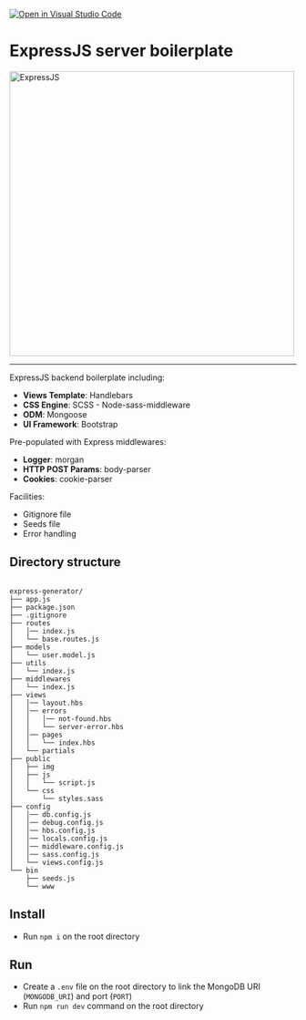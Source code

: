 [![Open in Visual Studio Code](https://classroom.github.com/assets/open-in-vscode-f059dc9a6f8d3a56e377f745f24479a46679e63a5d9fe6f495e02850cd0d8118.svg)](https://classroom.github.com/online_ide?assignment_repo_id=7042112&assignment_repo_type=AssignmentRepo)
# ExpressJS server boilerplate

<img src="https://buttercms.com/static/images/tech_banners/webp/ExpressJS.b7bdb4190ea4.webp" alt="ExpressJS" width="500"/>

<hr>

ExpressJS backend boilerplate including:

- **Views Template**: Handlebars
- **CSS Engine**: SCSS - Node-sass-middleware
- **ODM**: Mongoose
- **UI Framework**: Bootstrap

Pre-populated with Express middlewares:

- **Logger**: morgan
- **HTTP POST Params**: body-parser
- **Cookies**: cookie-parser

Facilities:

- Gitignore file
- Seeds file
- Error handling

## Directory structure

```

express-generator/
├── app.js
├── package.json
├── .gitignore
├── routes
│   │── index.js
│   └── base.routes.js
├── models
│   └── user.model.js
├── utils
│   └── index.js
├── middlewares
│   └── index.js
├── views
│   │── layout.hbs
│   │── errors
│   │   │── not-found.hbs
│   │   └── server-error.hbs
│   │── pages
│   │   └── index.hbs
│   └── partials
├── public
│   ├── img
│   ├── js
│   │   └── script.js
│   └── css
│       └── styles.sass
├── config
│   │── db.config.js
│   │── debug.config.js
│   │── hbs.config.js
│   │── locals.config.js
│   │── middleware.config.js
│   │── sass.config.js
│   └── views.config.js
└── bin
    ├── seeds.js
    └── www

```

## Install

- Run `npm i` on the root directory

## Run

- Create a `.env` file on the root directory to link the MongoDB URI (`MONGODB_URI`) and port (`PORT`)
- Run `npm run dev` command on the root directory
